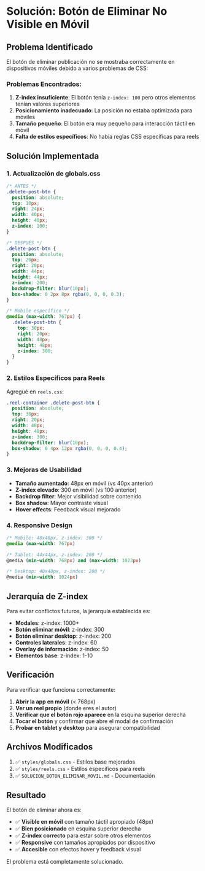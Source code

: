 # Solución: Botón de Eliminar No Visible en Móvil

## Problema Identificado

El botón de eliminar publicación no se mostraba correctamente en dispositivos móviles debido a varios problemas de CSS:

### Problemas Encontrados:

1. **Z-index insuficiente**: El botón tenía `z-index: 100` pero otros elementos tenían valores superiores
2. **Posicionamiento inadecuado**: La posición no estaba optimizada para móviles
3. **Tamaño pequeño**: El botón era muy pequeño para interacción táctil en móvil
4. **Falta de estilos específicos**: No había reglas CSS específicas para reels

## Solución Implementada

### 1. Actualización de globals.css

```css
/* ANTES */
.delete-post-btn {
  position: absolute;
  top: 10px;
  right: 24px;
  width: 40px;
  height: 40px;
  z-index: 100;
}

/* DESPUÉS */
.delete-post-btn {
  position: absolute;
  top: 20px;
  right: 20px;
  width: 44px;
  height: 44px;
  z-index: 200;
  backdrop-filter: blur(10px);
  box-shadow: 0 2px 8px rgba(0, 0, 0, 0.3);
}

/* Mobile específico */
@media (max-width: 767px) {
  .delete-post-btn {
    top: 30px;
    right: 20px;
    width: 48px;
    height: 48px;
    z-index: 300;
  }
}
```

### 2. Estilos Específicos para Reels

Agregué en `reels.css`:

```css
.reel-container .delete-post-btn {
  position: absolute;
  top: 30px;
  right: 20px;
  width: 48px;
  height: 48px;
  z-index: 300;
  backdrop-filter: blur(10px);
  box-shadow: 0 4px 12px rgba(0, 0, 0, 0.4);
}
```

### 3. Mejoras de Usabilidad

- **Tamaño aumentado**: 48px en móvil (vs 40px anterior)
- **Z-index elevado**: 300 en móvil (vs 100 anterior)  
- **Backdrop filter**: Mejor visibilidad sobre contenido
- **Box shadow**: Mayor contraste visual
- **Hover effects**: Feedback visual mejorado

### 4. Responsive Design

```css
/* Mobile: 48x48px, z-index: 300 */
@media (max-width: 767px)

/* Tablet: 44x44px, z-index: 200 */  
@media (min-width: 768px) and (max-width: 1023px)

/* Desktop: 40x40px, z-index: 200 */
@media (min-width: 1024px)
```

## Jerarquía de Z-index

Para evitar conflictos futuros, la jerarquía establecida es:

- **Modales**: z-index: 1000+
- **Botón eliminar móvil**: z-index: 300
- **Botón eliminar desktop**: z-index: 200  
- **Controles laterales**: z-index: 60
- **Overlay de información**: z-index: 50
- **Elementos base**: z-index: 1-10

## Verificación

Para verificar que funciona correctamente:

1. **Abrir la app en móvil** (< 768px)
2. **Ver un reel propio** (donde eres el autor)
3. **Verificar que el botón rojo aparece** en la esquina superior derecha
4. **Tocar el botón** y confirmar que abre el modal de confirmación
5. **Probar en tablet y desktop** para asegurar compatibilidad

## Archivos Modificados

1. ✅ `styles/globals.css` - Estilos base mejorados
2. ✅ `styles/reels.css` - Estilos específicos para reels
3. ✅ `SOLUCION_BOTON_ELIMINAR_MOVIL.md` - Documentación

## Resultado

El botón de eliminar ahora es:
- ✅ **Visible en móvil** con tamaño táctil apropiado (48px)
- ✅ **Bien posicionado** en esquina superior derecha
- ✅ **Z-index correcto** para estar sobre otros elementos
- ✅ **Responsive** con tamaños apropiados por dispositivo
- ✅ **Accesible** con efectos hover y feedback visual

El problema está completamente solucionado.